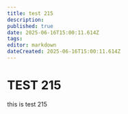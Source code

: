 ```yaml
---
title: test 215
description: 
published: true
date: 2025-06-16T15:00:11.614Z
tags: 
editor: markdown
dateCreated: 2025-06-16T15:00:11.614Z
---
```


# TEST 215
this is test 215

